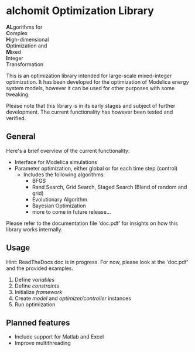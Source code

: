 # alchomit Optimization Library
**AL**gorithms for <br />
**C**omplex<br /> 
**H**igh-dimensional<br />
**O**ptimization and<br />
**M**ixed<br />
**I**nteger<br />
**T**ransformation<br />

This is an optimization library intended for large-scale mixed-integer optimization. It has been developed for the 
optimization of Modelica energy system models, however it can be used for other purposes with some tweaking.

Please note that this library is in its early stages and subject of further development. The current functionality has 
however been tested and verified.

## General

Here's a brief overview of the current functionality:
- Interface for Modelica simulations
- Parameter optimization, either global or for each time step (control)
  - Includes the following algorithms:
    - BFGS
    - Rand Search, Grid Search, Staged Search (Blend of random and grid)
    - Evolutionary Algorithm
    - Bayesian Optimization
    - more to come in future release...

Please refer to the documentation file 'doc.pdf' for insights on how this library works internally.

## Usage

Hint: ReadTheDocs doc is in progress. For now, please look at the 'doc.pdf' and the provided examples.

1. Define *variables*
2. Define *constraints*
3. Initialize *framework*
4. Create *model* and *optimizer/controller* instances
5. Run optimization

## Planned features

- Include support for Matlab and Excel
- Improve multithreading